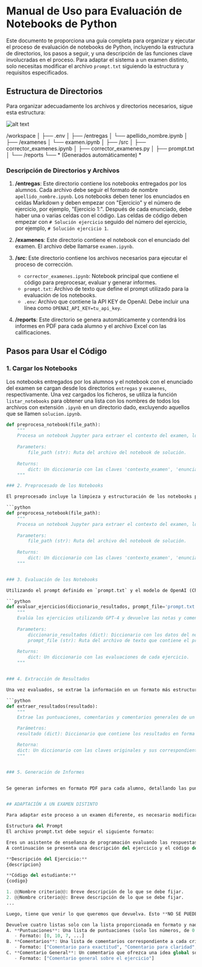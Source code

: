 # Manual de Uso para Evaluación de Notebooks de Python

Este documento te proporciona una guía completa para organizar y ejecutar el proceso de evaluación de notebooks de Python, incluyendo la estructura de directorios, los pasos a seguir, y una descripción de las funciones clave involucradas en el proceso. Para adaptar el sistema a un examen distinto, solo necesitas modificar el archivo `prompt.txt` siguiendo la estructura y requisitos especificados.

## Estructura de Directorios

Para organizar adecuadamente los archivos y directorios necesarios, sigue esta estructura:

![alt text](image.png)


/workspace
│
├── .env
│
├── /entregas
│   └── apellido_nombre.ipynb
│
├── /examenes
│   └── examen.ipynb
│
├── /src
│   ├── corrector_examenes.ipynb
│   ├── corrector_examenes.py
│   ├── prompt.txt
│
└── /reports
    └── * (Generados automáticamente) *

    
### Descripción de Directorios y Archivos

1. **/entregas**: Este directorio contiene los notebooks entregados por los alumnos. Cada archivo debe seguir el formato de nombre `apellido_nombre.ipynb`. Los notebooks deben tener los enunciados en celdas Markdown y deben empezar con "Ejercicio" y el número de ejercicio, por ejemplo, "Ejercicio 1:". Después de cada enunciado, debe haber una o varias celdas con el código. Las celdas de código deben empezar con `# Solución ejercicio` seguido del número del ejercicio, por ejemplo, `# Solución ejercicio 1`.

2. **/examenes**: Este directorio contiene el notebook con el enunciado del examen. El archivo debe llamarse `examen.ipynb`.

3. **/src**: Este directorio contiene los archivos necesarios para ejecutar el proceso de corrección.
   - `corrector_examenes.ipynb`: Notebook principal que contiene el código para preprocesar, evaluar y generar informes.
   - `prompt.txt`: Archivo de texto que define el prompt utilizado para la evaluación de los notebooks.
   - `.env`: Archivo que contiene la API KEY de OpenAI. Debe incluir una línea como `OPENAI_API_KEY=tu_api_key`.

4. **/reports**: Este directorio se genera automáticamente y contendrá los informes en PDF para cada alumno y el archivo Excel con las calificaciones.

## Pasos para Usar el Código

### 1. Cargar los Notebooks

Los notebooks entregados por los alumnos y el notebook con el enunciado del examen se cargan desde los directorios `entregas` y `examenes`, respectivamente. Una vez cargados los ficheros, se utiliza la función `listar_notebooks` para obtener una lista con los nombres de todos los archivos con extensión `.ipynb` en un directorio dado, excluyendo aquellos que se llamen `solucion.ipynb`.

```python
def preprocesa_notebook(file_path):
    """
    Procesa un notebook Jupyter para extraer el contexto del examen, los enunciados de los ejercicios, el código de solución para cada ejercicio y el nombre del alumno.
    
    Parameters:
        file_path (str): Ruta del archivo del notebook de solución.
        
    Returns:
        dict: Un diccionario con las claves 'contexto_examen', 'enunciados_ejercicios', 'codigo_ejercicios', y 'alumno'.
    """

### 2. Preprocesado de los Notebooks

El preprocesado incluye la limpieza y estructuración de los notebooks para asegurar que estén en un formato adecuado para la evaluación. Esto se realiza mediante la función `preprocesa_notebook`.

```python
def preprocesa_notebook(file_path):
    """
    Procesa un notebook Jupyter para extraer el contexto del examen, los enunciados de los ejercicios, el código de solución para cada ejercicio y el nombre del alumno.
    
    Parameters:
        file_path (str): Ruta del archivo del notebook de solución.
        
    Returns:
        dict: Un diccionario con las claves 'contexto_examen', 'enunciados_ejercicios', 'codigo_ejercicios', y 'alumno'.
    """


### 3. Evaluación de los Notebooks

Utilizando el prompt definido en `prompt.txt` y el modelo de OpenAI (ChatGPT-4 o similar), se evalúan cada uno de los notebooks entregados. Esto genera comentarios y puntuaciones para cada ejercicio basado en los criterios definidos en el prompt. Esta evaluación se realiza mediante la función `evaluar_ejercicios`.

```python
def evaluar_ejercicios(diccionario_resultados, prompt_file='prompt.txt'):
    """
    Evalúa los ejercicios utilizando GPT-4 y devuelve las notas y comentarios para cada ejercicio.
    
    Parameters:
        diccionario_resultados (dict): Diccionario con los datos del notebook preprocesado.
        prompt_file (str): Ruta del archivo de texto que contiene el prompt.
    
    Returns:
        dict: Un diccionario con las evaluaciones de cada ejercicio.
    """


### 4. Extracción de Resultados

Una vez evaluados, se extrae la información en un formato más estructurado usando la función extraer_resultados.

```python
def extraer_resultados(resultado):
    """
    Extrae las puntuaciones, comentarios y comentarios generales de un diccionario de resultados.

    Parámetros:
    resultado (dict): Diccionario que contiene los resultados en forma de texto.

    Retorna:
    dict: Un diccionario con las claves originales y sus correspondientes listas de puntuaciones, comentarios y comentarios generales.
    """


### 5. Generación de Informes


Se generan informes en formato PDF para cada alumno, detallando las puntuaciones y comentarios para cada criterio de evaluación. Además, se crea un archivo Excel con las calificaciones de todos los alumnos.


## ADAPTACIÓN A UN EXAMEN DISTINTO

Para adaptar este proceso a un examen diferente, es necesario modificar el archivo prompt.txt para reflejar los nuevos criterios de evaluación. La estructura del prompt debe seguir los requisitos de forma explicados a continuación:

Estructura del Prompt
El archivo prompt.txt debe seguir el siguiente formato:

Eres un asistente de enseñanza de programación evaluando las respuestas de los estudiantes a un examen de Python. 
A continuación se presenta una descripción del ejercicio y el código del estudiante.

**Descripción del Ejercicio:**
{descripcion}

**Código del estudiante:**
{codigo}

1. @@Nombre criterio@@: Breve descripción de lo que se debe fijar.
2. @@Nombre criterio@@: Breve descripción de lo que se debe fijar.
...

Luego, tiene que venir lo que queremos que devuelva. Esto **NO SE PUEDE MODIFICAR** ya que se usa luego para extraer la información que va en los reports. El formato de la devolución debe ser:

Devuelve cuatro listas solo con la lista proporcionada en formato y nada más:
A. **Puntuaciones**: Una lista de puntuaciones (solo los números, de 0 a 10) correspondiente a cada criterio en el orden en que se presentan.
   - Formato: [0, 10, 7, ...]
B. **Comentarios**: Una lista de comentarios correspondiente a cada criterio en el mismo orden.
   - Formato: ["Comentario para exactitud", "Comentario para claridad", ...]
C. **Comentario General**: Un comentario que ofrezca una idea global sobre el ejercicio teniendo en cuenta los criterios definidos. Especifica claramente si el código genera algún error al ejecutarse. 
   - Formato: ["Comentario general sobre el ejercicio"]
